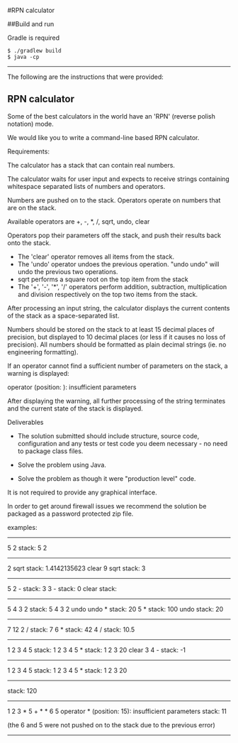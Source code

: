 #RPN calculator

##Build and run

Gradle is required

    $ ./gradlew build
    $ java -cp 


******
The following are the instructions that were provided:


RPN calculator
--------------

Some of the best calculators in the world have an 'RPN' (reverse polish notation) mode.

We would like you to write a command-line based RPN calculator.

Requirements:

The calculator has a stack that can contain real numbers.

The calculator waits for user input and expects to receive strings containing whitespace
separated lists of numbers and operators.

Numbers are pushed on to the stack.  Operators operate on numbers that are on the stack.

Available operators are +, -, *, /, sqrt, undo, clear

Operators pop their parameters off the stack, and push their results back onto the stack.

- The 'clear' operator removes all items from the stack.
- The 'undo' operator undoes the previous operation.  "undo undo" will undo the previous two operations.
- sqrt performs a square root on the top item from the stack
- The '+', '-', '*', '/' operators perform addition, subtraction, multiplication and division
respectively on the top two items from the stack.

After processing an input string, the calculator displays the current contents of the stack as a
space-separated list.

Numbers should be stored on the stack to at least 15 decimal places of precision, but displayed
to 10 decimal places (or less if it causes no loss of precision).
All numbers should be formatted as plain decimal strings (ie. no engineering formatting).

If an operator cannot find a sufficient number of parameters on the stack, a warning is displayed:

operator <operator> (position: <pos>): insufficient parameters

After displaying the warning, all further processing of the string terminates and the current
state of the stack is displayed.

Deliverables

- The solution submitted should include structure, source code, configuration and any
tests or test code you deem necessary - no need to package class files.

- Solve the problem using Java.
- Solve the problem as though it were "production level" code.

It is not required to provide any graphical interface.

In order to get around firewall issues we recommend the solution
be packaged as a password protected zip file.


examples:

--------

5 2
stack: 5 2

--------

2 sqrt
stack: 1.4142135623
clear 9 sqrt
stack: 3

--------

5 2 -
stack: 3
3 -
stack: 0
clear
stack:

--------

5 4 3 2
stack: 5 4 3 2
undo undo *
stack: 20
5 *
stack: 100
undo
stack: 20

--------

7 12 2 /
stack: 7 6
*
stack: 42
4 /
stack: 10.5

--------

1 2 3 4 5
stack: 1 2 3 4 5
*
stack: 1 2 3 20
clear 3 4 -
stack: -1


--------

1 2 3 4 5
stack: 1 2 3 4 5
*
stack: 1 2 3 20
* * *
stack: 120

--------

1 2 3 * 5 + * * 6 5
operator * (position: 15): insufficient parameters
stack: 11

(the 6 and 5 were not pushed on to the stack due to the previous error)

--------

